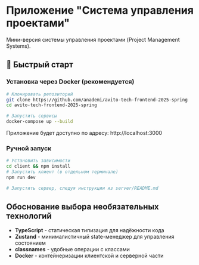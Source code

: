 # Приложение "Cистема управления проектами"

Мини-версия системы управления проектами (Project Management Systems).

## 🚀 Быстрый старт

### Установка через Docker (рекомендуется)
```bash
# Клонировать репозиторий
git clone https://github.com/anademi/avito-tech-frontend-2025-spring
cd avito-tech-frontend-2025-spring

# Запустить сервисы
docker-compose up --build
```

Приложение будет доступно по адресу: http://localhost:3000

### Ручной запуск
```bash
# Установить зависимости
cd client && npm install
# Запустить клиент (в отдельном терминале)
npm run dev

# Запустить сервер, следуя инструкции из server/README.md
```

## Обоснование выбора необязательных технологий

- **TypeScript** - статическая типизация для надёжности кода
- **Zustand** - минималистичный state-менеджер для управления состоянием
- **classnames** - удобные операции с классами
- **Docker** - контейнеризации клиентской и серверной части